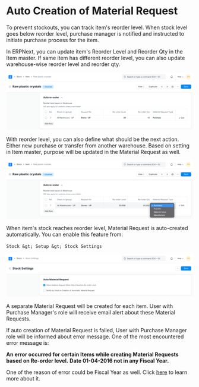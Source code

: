 
# Auto Creation of Material Request



To prevent stockouts, you can track item's reorder level. When stock level goes below reorder level, purchase manager is notified and instructed to initiate purchase process for the item.


In ERPNext, you can update item's Reorder Level and Reorder Qty in the Item master. If same item has different reorder level, you can also update warehouse-wise reorder level and reorder qty.


![reorder level](/files/reorder-request-1.png)


With reorder level, you can also define what should be the next action. Either new purchase or transfer from another warehouse. Based on setting in Item master, purpose will be updated in the Material Request as well.


![reorder level next action](/files/reorder-request-2.png)


When item's stock reaches reorder level, Material Request is auto-created automatically. You can enable this feature from:


`Stock &gt; Setup &gt; Stock Settings`


![active auto-material request](/files/reorder-request-3.png)


A separate Material Request will be created for each item. User with Purchase Manager's role will receive email alert about these Material Requests.


If auto creation of Material Request is failed, User with Purchase Manager role will be informed about error message. One of the most encountered error message is:


**An error occurred for certain Items while creating Material Requests based on Re-order level.**
**Date 01-04-2016 not in any Fiscal Year.**


One of the reason of error could be Fiscal Year as well. Click [here](/docs/en/accounts/articles/fiscal-year-error.html) to learn more about it.





